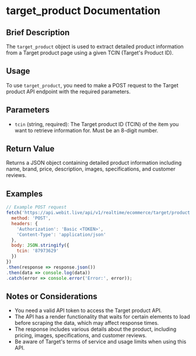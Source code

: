 # target_product Documentation

## Brief Description
The `target_product` object is used to extract detailed product information from a Target product page using a given TCIN (Target's Product ID).

## Usage
To use `target_product`, you need to make a POST request to the Target product API endpoint with the required parameters.

## Parameters
- `tcin` (string, required): The Target product ID (TCIN) of the item you want to retrieve information for. Must be an 8-digit number.

## Return Value
Returns a JSON object containing detailed product information including name, brand, price, description, images, specifications, and customer reviews.

## Examples

```javascript
// Example POST request
fetch('https://api.webit.live/api/v1/realtime/ecommerce/target/product', {
  method: 'POST',
  headers: {
    'Authorization': 'Basic <TOKEN>',
    'Content-Type': 'application/json'
  },
  body: JSON.stringify({
    tcin: '87973629'
  })
})
.then(response => response.json())
.then(data => console.log(data))
.catch(error => console.error('Error:', error));
```

## Notes or Considerations
- You need a valid API token to access the Target product API.
- The API has a render functionality that waits for certain elements to load before scraping the data, which may affect response times.
- The response includes various details about the product, including pricing, images, specifications, and customer reviews.
- Be aware of Target's terms of service and usage limits when using this API.